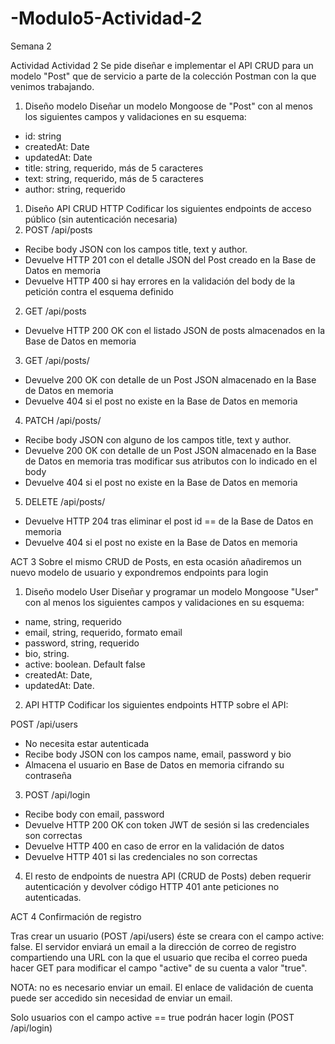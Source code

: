 # -Modulo5-Actividad-2

Semana 2
 
Actividad
Actividad 2
Se pide diseñar e implementar el API CRUD para un modelo "Post" que de servicio a parte de la colección Postman con la que venimos trabajando.
1. Diseño modelo
Diseñar un modelo Mongoose de "Post" con al menos los siguientes campos y validaciones en su esquema:
- id: string
- createdAt: Date
- updatedAt: Date
- title: string, requerido, más de 5 caracteres
- text: string, requerido, más de 5 caracteres
- author: string, requerido

1. Diseño API CRUD HTTP
Codificar los siguientes endpoints de acceso público (sin autenticación necesaria)
1. POST /api/posts
- Recibe body JSON con los campos title, text y author.
- Devuelve HTTP 201 con el detalle JSON del Post creado en la Base de Datos en memoria
- Devuelve HTTP 400 si hay errores en la validación del body de la petición contra el esquema definido

2. GET /api/posts
- Devuelve HTTP 200 OK con el listado JSON de posts almacenados en la Base de Datos en memoria

3. GET /api/posts/<id>
- Devuelve 200 OK con detalle de un Post JSON almacenado en la Base de Datos en memoria
- Devuelve 404 si el post no existe en la Base de Datos en memoria

4. PATCH /api/posts/<id>
- Recibe body JSON con alguno de los campos title, text y author.
- Devuelve 200 OK con detalle de un Post JSON almacenado en la Base de Datos en memoria tras modificar sus atributos con lo indicado en el body
- Devuelve 404 si el post no existe en la Base de Datos en memoria

5. DELETE /api/posts/<id>
- Devuelve HTTP 204 tras eliminar el post id == <id> de la Base de Datos en memoria
- Devuelve 404 si el post no existe en la Base de Datos en memoria
 
 
 
 ACT 3 Sobre el mismo CRUD de Posts, en esta ocasión añadiremos un nuevo modelo de usuario y expondremos endpoints para login

1. Diseño modelo User
Diseñar y programar un modelo Mongoose "User" con al menos los siguientes campos y validaciones en su esquema:
- name, string, requerido
- email, string, requerido, formato email
- password, string, requerido
- bio, string.
- active: boolean. Default false
- createdAt: Date,
- updatedAt: Date.

2. API HTTP
Codificar los siguientes endpoints HTTP sobre el API:

POST /api/users
- No necesita estar autenticada
- Recibe body JSON con los campos name, email, password y bio
- Almacena el usuario en Base de Datos en memoria cifrando su contraseña

3. POST /api/login
- Recibe body con email, password
- Devuelve HTTP 200 OK con token JWT de sesión si las credenciales son correctas
- Devuelve HTTP 400 en caso de error en la validación de datos
- Devuelve HTTP 401 si las credenciales no son correctas

4. El resto de endpoints de nuestra API (CRUD de Posts) deben requerir autenticación y devolver código HTTP 401 ante peticiones no autenticadas.
 
 ACT 4 Confirmación de registro

Tras crear un usuario (POST /api/users) éste se creara con el campo active: false. El servidor enviará un email a la dirección de correo de registro compartiendo una URL con la que el usuario que reciba el correo pueda hacer GET para modificar el campo "active" de su cuenta a valor "true".

NOTA: no es necesario enviar un email. El enlace de validación de cuenta puede ser accedido sin necesidad de enviar un email.

Solo usuarios con el campo active == true podrán hacer login (POST /api/login)

